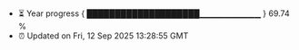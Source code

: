 - ⏳ Year progress { ████████████████████▁▁▁▁▁▁▁▁▁▁ } 69.74 %
- ⏰ Updated on Fri, 12 Sep 2025 13:28:55 GMT


